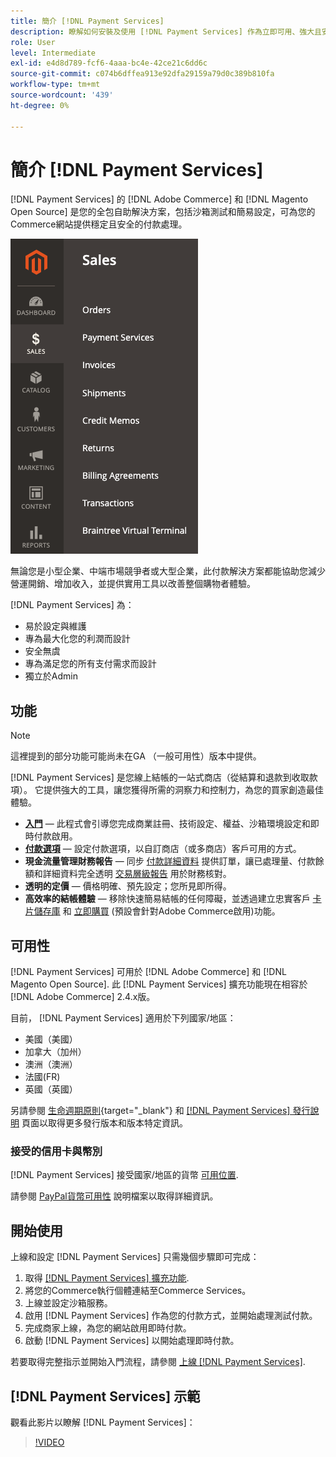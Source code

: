 ```yaml
---
title: 簡介 [!DNL Payment Services]
description: 瞭解如何安裝及使用 [!DNL Payment Services] 作為立即可用、強大且安全的支付處理解決方案，適合您的 [!DNL Adobe Commerce] 和 [!DNL Magento Open Source] 網站。
role: User
level: Intermediate
exl-id: e4d8d789-fcf6-4aaa-bc4e-42ce21c6dd6c
source-git-commit: c074b6dffea913e92dfa29159a79d0c389b810fa
workflow-type: tm+mt
source-wordcount: '439'
ht-degree: 0%

---
```


# 簡介 [!DNL Payment Services]

[!DNL Payment Services] 的 [!DNL Adobe Commerce] 和 [!DNL Magento Open Source] 是您的全包自助解決方案，包括沙箱測試和簡易設定，可為您的Commerce網站提供穩定且安全的付款處理。

![[!DNL Payment Services] 擴充功能管理檢視](assets/admin-view.png)

無論您是小型企業、中端市場競爭者或大型企業，此付款解決方案都能協助您減少營運開銷、增加收入，並提供實用工具以改善整個購物者體驗。

[!DNL Payment Services] 為：

* 易於設定與維護
* 專為最大化您的利潤而設計
* 安全無虞
* 專為滿足您的所有支付需求而設計
* 獨立於Admin

## 功能

>[!NOTE]
>
>這裡提到的部分功能可能尚未在GA （一般可用性）版本中提供。

[!DNL Payment Services] 是您線上結帳的一站式商店（從結算和退款到收取款項）。 它提供強大的工具，讓您獲得所需的洞察力和控制力，為您的買家創造最佳體驗。

* [**入門**](onboard.md) — 此程式會引導您完成商業註冊、技術設定、權益、沙箱環境設定和即時付款啟用。
* [**付款選項**](payments-options.md) — 設定付款選項，以自訂商店（或多商店）客戶可用的方式。
* **現金流量管理財務報告** — 同步 [付款詳細資料](order-payment-status.md) 提供訂單，讓已處理量、付款餘額和詳細資料完全透明 [交易層級報告](payouts.md) 用於財務核對。
* **透明的定價** — 價格明確、預先設定；您所見即所得。
* **高效率的結帳體驗** — 移除快速簡易結帳的任何障礙，並透過建立忠實客戶 [卡片儲存庫](https://experienceleague-review.com/docs/commerce-merchant-services/payment-services/payments-checkout/vaulting.html) 和 [立即購買](https://experienceleague.adobe.com/docs/commerce-admin/stores-sales/point-of-purchase/checkout-instant-purchase.html) (預設會針對Adobe Commerce啟用)功能。

## 可用性

[!DNL Payment Services] 可用於 [!DNL Adobe Commerce] 和 [!DNL Magento Open Source]. 此 [!DNL Payment Services] 擴充功能現在相容於 [!DNL Adobe Commerce] 2.4.x版。

目前， [!DNL Payment Services] 適用於下列國家/地區：

* 美國（美國）
* 加拿大（加州）
* 澳洲（澳洲）
* 法國(FR)
* 英國（英國）

另請參閱 [生命週期原則](https://devdocs.magento.com/release/lifecycle-policy.html){target="_blank"} 和 [[!DNL Payment Services] 發行說明](release-notes.md) 頁面以取得更多發行版本和版本特定資訊。

### 接受的信用卡與幣別

[!DNL Payment Services] 接受國家/地區的貨幣 [可用位置](#availability).

請參閱 [PayPal貨幣可用性](https://developer.paypal.com/docs/platforms/checkout/reference/country-availability-advanced-cards/) 說明檔案以取得詳細資訊。

## 開始使用

上線和設定 [!DNL Payment Services] 只需幾個步驟即可完成：

1. 取得 [[!DNL Payment Services] 擴充功能](install.md).
1. 將您的Commerce執行個體連結至Commerce Services。
1. 上線並設定沙箱服務。
1. 啟用 [!DNL Payment Services] 作為您的付款方式，並開始處理測試付款。
1. 完成商家上線，為您的網站啟用即時付款。
1. 啟動 [!DNL Payment Services] 以開始處理即時付款。

若要取得完整指示並開始入門流程，請參閱 [上線 [!DNL Payment Services]](onboard.md).

## [!DNL Payment Services] 示範

觀看此影片以瞭解 [!DNL Payment Services]：

>[!VIDEO](https://video.tv.adobe.com/v/343990?quality=12)
